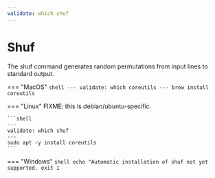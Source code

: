 ```yaml
---
validate: which shuf
---
```


# Shuf

The shuf command generates random permutations from input lines to standard output.

=== "MacOS"
    <!-- On MacOS shuf is part of coreutils, but is still invoked with 'shuf' since MacOS Catalina 10.15+ -->
    ```shell
    ---
    validate: which coreutils
    ---
    brew install coreutils
    ```
    
=== "Linux"
    FIXME: this is debian/ubuntu-specific.
    
    ```shell
    ---
    validate: which shuf
    ---
    sudo apt -y install coreutils
    ```

=== "Windows"
    ```shell
    echo "Automatic installation of shuf not yet supported.
    exit 1
    ```
